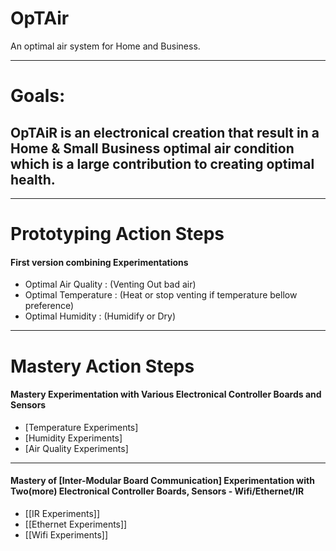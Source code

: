 # OpTAir
An optimal air system for Home and Business.


----

# Goals:
## OpTAiR is an electronical creation that result in a Home & Small Business optimal air condition which is a large contribution to creating optimal health.

----
# Prototyping Action Steps
#### First version combining Experimentations
* Optimal Air Quality : (Venting Out bad air)
* Optimal Temperature : (Heat or stop venting if temperature bellow preference)
* Optimal Humidity    : (Humidify or Dry)
----
# Mastery Action Steps
#### Mastery Experimentation with Various Electronical Controller Boards and Sensors
* [Temperature Experiments]
* [Humidity Experiments]
* [Air Quality Experiments]
----
#### Mastery of [Inter-Modular Board Communication] Experimentation with Two(more) Electronical Controller Boards, Sensors - Wifi/Ethernet/IR 
* [[IR Experiments]]
* [[Ethernet Experiments]]
* [[Wifi Experiments]]
